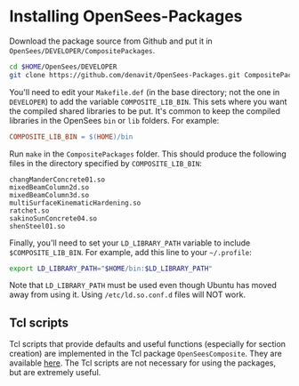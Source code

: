 # Installing OpenSees-Packages

Download the package source from Github and put it in `OpenSees/DEVELOPER/CompositePackages`.

```sh
cd $HOME/OpenSees/DEVELOPER
git clone https://github.com/denavit/OpenSees-Packages.git CompositePackages
```

You'll need to edit your `Makefile.def` (in the base directory; not the one in `DEVELOPER`) to add the variable `COMPOSITE_LIB_BIN`. This sets where you want the compiled shared libraries to be put. It's common to keep the compiled libraries in the OpenSees `bin` or `lib` folders. For example:

```Makefile
COMPOSITE_LIB_BIN = $(HOME)/bin
```

Run `make` in the `CompositePackages` folder. This should produce the following files in the directory specified by `COMPOSITE_LIB_BIN`:

```
changManderConcrete01.so
mixedBeamColumn2d.so
mixedBeamColumn3d.so
multiSurfaceKinematicHardening.so
ratchet.so
sakinoSunConcrete04.so
shenSteel01.so
```

Finally, you'll need to set your `LD_LIBRARY_PATH` variable to include `$COMPOSITE_LIB_BIN`. For example, add this line to your `~/.profile`:

```sh
export LD_LIBRARY_PATH="$HOME/bin:$LD_LIBRARY_PATH"
```

Note that `LD_LIBRARY_PATH` must be used even though Ubuntu has moved away from using it. Using `/etc/ld.so.conf.d` files will NOT work.

## Tcl scripts

Tcl scripts that provide defaults and useful functions (especially for section creation) are implemented in the Tcl package `OpenSeesComposite`. They are available [here](https://github.com/denavit/OpenSees-Tcl-Scripts). The Tcl scripts are not necessary for using the packages, but are extremely useful.

